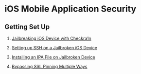 # iOS Mobile Application Security 

## Getting Set Up
1) [Jailbreaking iOS Device with Checkra1n ](iOSCheckra1nJailbreak.md)

2) [Setting up SSH on a Jailbroken iOS Device](iOS-SSH-Setup.md)
 
3) [Installing an IPA File on Jailbroken Device ](iOSIPAInstall.md)

4) [Bypassing SSL Pinning Multiple Ways ](iOS-bypass-ssl-pinning.md)

